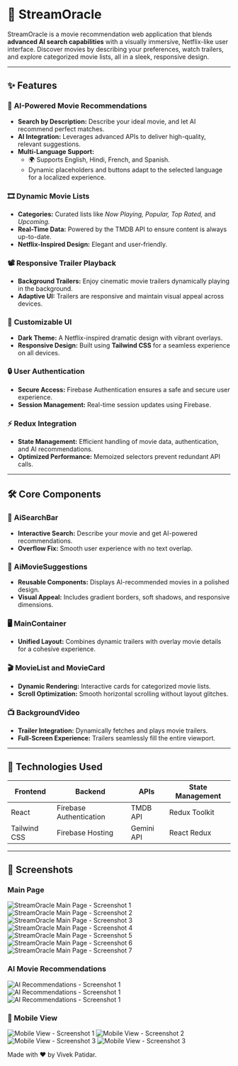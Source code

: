 # 🎥 **StreamOracle**

StreamOracle is a movie recommendation web application that blends **advanced AI search capabilities** with a visually immersive, Netflix-like user interface. Discover movies by describing your preferences, watch trailers, and explore categorized movie lists, all in a sleek, responsive design.

---

## ✨ **Features**

### 🔮 **AI-Powered Movie Recommendations**

- **Search by Description:** Describe your ideal movie, and let AI recommend perfect matches.
- **AI Integration:** Leverages advanced APIs to deliver high-quality, relevant suggestions.
- **Multi-Language Support:**
  - 🌍 Supports English, Hindi, French, and Spanish.
  - Dynamic placeholders and buttons adapt to the selected language for a localized experience.

### 🎞️ **Dynamic Movie Lists**

- **Categories:** Curated lists like _Now Playing, Popular, Top Rated,_ and _Upcoming._
- **Real-Time Data:** Powered by the TMDB API to ensure content is always up-to-date.
- **Netflix-Inspired Design:** Elegant and user-friendly.

### 📽️ **Responsive Trailer Playback**

- **Background Trailers:** Enjoy cinematic movie trailers dynamically playing in the background.
- **Adaptive UI:** Trailers are responsive and maintain visual appeal across devices.

### 🎨 **Customizable UI**

- **Dark Theme:** A Netflix-inspired dramatic design with vibrant overlays.
- **Responsive Design:** Built using **Tailwind CSS** for a seamless experience on all devices.

### 🔒 **User Authentication**

- **Secure Access:** Firebase Authentication ensures a safe and secure user experience.
- **Session Management:** Real-time session updates using Firebase.

### ⚡ **Redux Integration**

- **State Management:** Efficient handling of movie data, authentication, and AI recommendations.
- **Optimized Performance:** Memoized selectors prevent redundant API calls.

---

## 🛠️ **Core Components**

### 🔎 **AiSearchBar**

- **Interactive Search:** Describe your movie and get AI-powered recommendations.
- **Overflow Fix:** Smooth user experience with no text overlap.

### 🎥 **AiMovieSuggestions**

- **Reusable Components:** Displays AI-recommended movies in a polished design.
- **Visual Appeal:** Includes gradient borders, soft shadows, and responsive dimensions.

### 🖥️ **MainContainer**

- **Unified Layout:** Combines dynamic trailers with overlay movie details for a cohesive experience.

### 🎬 **MovieList and MovieCard**

- **Dynamic Rendering:** Interactive cards for categorized movie lists.
- **Scroll Optimization:** Smooth horizontal scrolling without layout glitches.

### 📺 **BackgroundVideo**

- **Trailer Integration:** Dynamically fetches and plays movie trailers.
- **Full-Screen Experience:** Trailers seamlessly fill the entire viewport.

---

## 🚀 **Technologies Used**

| **Frontend** | **Backend**             | **APIs**   | **State Management** |
| ------------ | ----------------------- | ---------- | -------------------- |
| React        | Firebase Authentication | TMDB API   | Redux Toolkit        |
| Tailwind CSS | Firebase Hosting        | Gemini API | React Redux          |

---

## 🎯 Screenshots

### Main Page

![StreamOracle Main Page - Screenshot 1](docs/Screenshot1.png)
![StreamOracle Main Page - Screenshot 2](docs/Screenshot2.png)
![StreamOracle Main Page - Screenshot 3](docs/Screenshot3.png)
![StreamOracle Main Page - Screenshot 4](docs/Screenshot4.png)
![StreamOracle Main Page - Screenshot 5](docs/Screenshot5.png)
![StreamOracle Main Page - Screenshot 6](docs/Screenshot6.png)
![StreamOracle Main Page - Screenshot 7](docs/Screenshot7.png)

### AI Movie Recommendations

![AI Recommendations - Screenshot 1](docs/AI-ss1.png)
![AI Recommendations - Screenshot 1](docs/AI-ss2.png)
![AI Recommendations - Screenshot 1](docs/AI-ss3.png)

### 📱 Mobile View

![Mobile View - Screenshot 1](docs/MobileView-Screenshot1.png)
![Mobile View - Screenshot 2](docs/MobileView-Screenshot2.png)
![Mobile View - Screenshot 3](docs/MobileView-Screenshot3.png)
![Mobile View - Screenshot 3](docs/MobileView-Screenshot4.png)

Made with ❤️ by Vivek Patidar.